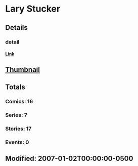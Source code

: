 # Lary  Stucker 
## Details
### detail
#### [Link](http://marvel.com/comics/creators/4057/lary_stucker?utm_campaign=apiRef&utm_source=225578a89fc76f3d20fbffda5d17a88d)
## [Thumbnail](http://i.annihil.us/u/prod/marvel/i/mg/7/40/4c362be998c94.jpg)
## Totals
### Comics: 16
### Series: 7
### Stories: 17
### Events: 0
## Modified: 2007-01-02T00:00:00-0500